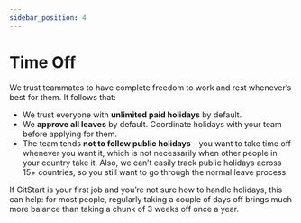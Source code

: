 ```yaml
---
sidebar_position: 4
---
```


# Time Off

We trust teammates to have complete freedom to work and rest whenever’s best for them. It follows that:

- We trust everyone with **unlimited paid holidays** by default.
- We **approve all leaves** by default. Coordinate holidays with your team before applying for them.
- The team tends **not to follow public holidays** - you want to take time off whenever you want it, which is not necessarily when other people in your country take it. Also, we can’t easily track public holidays across 15+ countries, so you still want to go through the normal leave process.

If GitStart is your first job and you’re not sure how to handle holidays, this can help: for most people, regularly taking a couple of days off brings much more balance than taking a chunk of 3 weeks off once a year.
